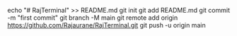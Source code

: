 echo "# RajTerminal" >> README.md
git init
git add README.md
git commit -m "first commit"
git branch -M main
git remote add origin https://github.com/Rajaurane/RajTerminal.git
git push -u origin main
